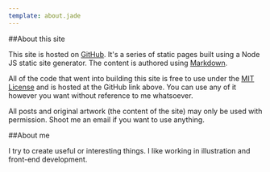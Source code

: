 ```yaml
---
template: about.jade
---
```


##About this site

This site is hosted on [GitHub](https://github.com/rjreed/rjreed.github.io).
It's a series of static pages built using a Node JS static site generator. The content is authored using [Markdown](https://daringfireball.net/projects/markdown/).

All of the code that went into building this site is free to use under the [MIT License](https://github.com/rjreed/rjreed.github.io/blob/master/LICENSE) and is hosted at the GitHub link above. You can use any of it however you want without reference to me whatsoever.

All posts and original artwork (the content of the site) may only be used with permission. Shoot me an email if you want to use anything.

##About me

I try to create useful or interesting things. I like working in illustration and front-end development.
